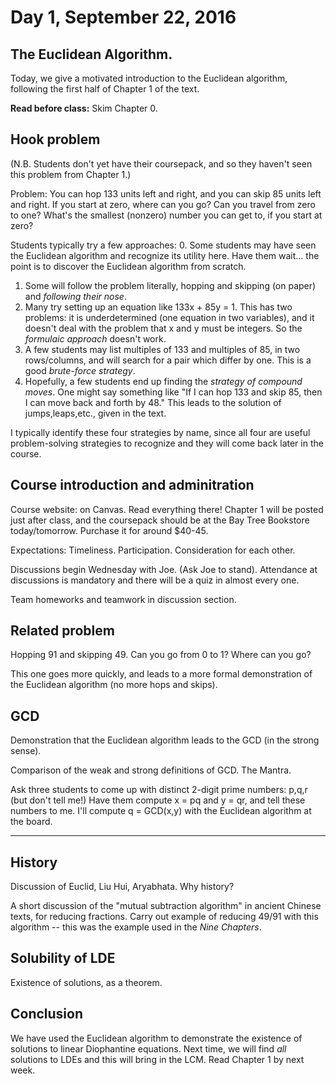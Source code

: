 # Day 1, September 22, 2016

## The Euclidean Algorithm.

Today, we give a motivated introduction to the Euclidean algorithm, following the first half of Chapter 1 of the text.

**Read before class:**  Skim Chapter 0. 

## Hook problem

(N.B.  Students don't yet have their coursepack, and so they haven't seen this problem from Chapter 1.)  

Problem:  You can hop 133 units left and right, and you can skip 85 units left and right.  If you start at zero, where can you go?  Can you travel from zero to one?  What's the smallest (nonzero) number you can get to, if you start at zero?

Students typically try a few approaches:
0.  Some students may have seen the Euclidean algorithm and recognize its utility here.  Have them wait... the point is to discover the Euclidean algorithm from scratch.
1.  Some will follow the problem literally, hopping and skipping (on paper) and *following their nose*.
2.  Many try setting up an equation like 133x + 85y = 1.  This has two problems:  it is underdetermined (one equation in two variables), and it doesn't deal with the problem that x and y must be integers.  So the *formulaic approach* doesn't work.
3.  A few students may list multiples of 133 and multiples of 85, in two rows/columns, and will search for a pair which differ by one.  This is a good *brute-force strategy*.
4.  Hopefully, a few students end up finding the *strategy of compound moves*.  One might say something like "If I can hop 133 and skip 85, then I can move back and forth by 48."  This leads to the solution of jumps,leaps,etc., given in the text.

I typically identify these four strategies by name, since all four are useful problem-solving strategies to recognize and they will come back later in the course.

## Course introduction and adminitration

Course website:  on Canvas.  Read everything there!  Chapter 1 will be posted just after class, and the coursepack should be at the Bay Tree Bookstore today/tomorrow.  Purchase it for around $40-45.

Expectations:  Timeliness.  Participation.  Consideration for each other.

Discussions begin Wednesday with Joe.  (Ask Joe to stand).  Attendance at discussions is mandatory and there will be a quiz in almost every one.  

Team homeworks and teamwork in discussion section.

## Related problem

Hopping 91 and skipping 49.  Can you go from 0 to 1?  Where can you go?  

This one goes more quickly, and leads to a more formal demonstration of the Euclidean algorithm (no more hops and skips).  

## GCD

Demonstration that the Euclidean algorithm leads to the GCD (in the strong sense).  

Comparison of the weak and strong definitions of GCD.  The Mantra.

Ask three students to come up with distinct 2-digit prime numbers:  p,q,r (but don't tell me!)  Have them compute x = pq and y = qr, and tell these numbers to me.  I'll compute q = GCD(x,y) with the Euclidean algorithm at the board.

----------------------

## History

Discussion of Euclid, Liu Hui, Aryabhata.  Why history?

A short discussion of the "mutual subtraction algorithm" in ancient Chinese texts, for reducing fractions.  Carry out example of reducing 49/91 with this algorithm -- this was the example used in the *Nine Chapters*.

## Solubility of LDE

Existence of solutions, as a theorem.

## Conclusion

We have used the Euclidean algorithm to demonstrate the existence of solutions to linear Diophantine equations.  Next time, we will find *all* solutions to LDEs and this will bring in the LCM.  Read Chapter 1 by next week.
